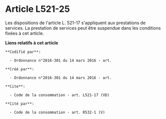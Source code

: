 # Article L521-25

Les dispositions de l'article L. 521-17 s'appliquent aux prestations de services. La prestation de services peut être
suspendue dans les conditions fixées à cet article.

**Liens relatifs à cet article**

	**Codifié par**:

	  - Ordonnance n°2016-301 du 14 mars 2016 - art.

	**Créé par**:

	  - Ordonnance n°2016-301 du 14 mars 2016 - art.

	**Cite**:

	  - Code de la consommation - art. L521-17 (VD)

	**Cité par**:

	  - Code de la consommation - art. R532-1 (V)
